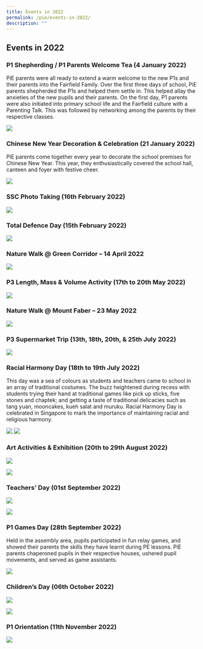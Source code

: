 ```yaml
---
title: Events in 2022
permalink: /pie/events-in-2022/
description: ""
---
```

## Events in 2022


### P1 Shepherding / P1 Parents Welcome Tea (4 January 2022)


PiE parents were all ready to extend a warm welcome to the new P1s and their parents into the Fairfield Family. Over the first three days of school, PiE parents shepherded the P1s and helped them settle in. This helped allay the anxieties of the new pupils and their parents. On the first day, P1 parents were also initiated into primary school life and the Fairfield culture with a Parenting Talk. This was followed by networking among the parents by their respective classes.

![](/images/PIE%20Events%202022/ffm%20events%20p1_1.jpeg)

### Chinese New Year Decoration & Celebration (21 January 2022)


PiE parents come together every year to decorate the school premises for Chinese New Year. This year, they enthusiastically covered the school hall, canteen and foyer with festive cheer.

![](/images/PIE%20Events%202022/ffm%20cny%20p1%20_4.jpeg)

### SSC Photo Taking (16th February 2022)

![](/images/PIE%20Events%202022/ffm%20ssc%20p1_1.jpeg)

### Total Defence Day (15th February 2022)

![](/images/PIE%20Events%202022/ffm_%20total%20defence.jpeg)

### Nature Walk @ Green Corridor – 14 April 2022

![](/images/PIE%20Events%202022/ffm%20nature%20walk.jpeg)

### P3 Length, Mass & Volume Activity (17th to 20th May 2022)

![](/images/PIE%20Events%202022/ffm%20p3%20lmva.jpeg)

### Nature Walk @ Mount Faber – 23 May 2022

![](/images/PIE%20Events%202022/ffm%20nature%20walk%20mf.jpeg)

### P3 Supermarket Trip (13th, 18th, 20th, & 25th July 2022)

![](/images/PIE%20Events%202022/ffm%20p3%20market%20trip.jpeg)

### Racial Harmony Day (18th to 19th July 2022)

This day was a sea of colours as students and teachers came to school in an array of traditional costumes. The buzz heightened during recess with students trying their hand at traditional games like pick up sticks, five stones and chaptek; and getting a taste of traditional delicacies such as tang yuan, mooncakes, kueh salat and muruku. Racial Harmony Day is celebrated in Singapore to mark the importance of maintaining racial and religious harmony.

![](/images/PIE%20Events%202022/ffm%20rhd%201.jpeg)
![](/images/PIE%20Events%202022/ffm%20rhd.jpeg)

### Art Activities & Exhibition (20th to 29th August 2022)

![](/images/PIE%20Events%202022/ffm%20art%20activity%20exhibit%201.jpeg)

![](/images/PIE%20Events%202022/ffm%20art%20activity%20exhibit%202.jpeg)

### Teachers’ Day (01st September 2022)

![](/images/PIE%20Events%202022/ffm%20teacher%20day%201.jpeg)

![](/images/PIE%20Events%202022/ffm%20teacher%20day%202.jpeg)

### P1 Games Day (28th September 2022)

Held in the assembly area, pupils participated in fun relay games, and showed their parents the skills they have learnt during PE lessons. PiE parents chaperoned pupils in their respective houses, ushered pupil movements, and served as game assistants.

![](/images/PIE%20Events%202022/ffm%20p1%20games%20day%201.jpeg)

### Children’s Day (06th October 2022)

![](/images/PIE%20Events%202022/ffm%20children's%20day.jpeg)

![](/images/PIE%20Events%202022/ffm%20children's%20day%202.jpeg)

### P1 Orientation (11th November 2022)

![](/images/PIE%20Events%202022/ffm%20p1%20orientation.jpeg)